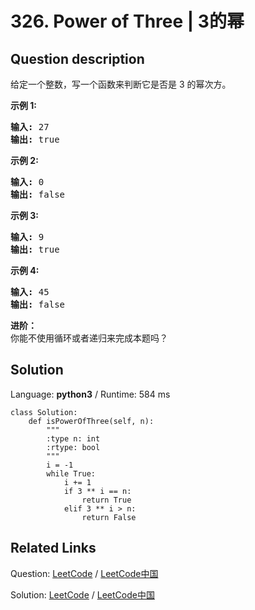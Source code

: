 # 326. Power of Three | 3的幂

## Question description

<!--If you want to use the English description, use <p>Given an integer, write a function to determine if it is a power of three.</p>

<p><b>Example 1:</b></p>

<pre>
<strong>Input:</strong> 27
<strong>Output:</strong> true
</pre>

<p><b>Example 2:</b></p>

<pre>
<strong>Input:</strong> 0
<strong>Output:</strong> false</pre>

<p><b>Example 3:</b></p>

<pre>
<strong>Input:</strong> 9
<strong>Output:</strong> true</pre>

<p><b>Example 4:</b></p>

<pre>
<strong>Input:</strong> 45
<strong>Output:</strong> false</pre>

<p><b>Follow up:</b><br />
Could you do it without using any loop / recursion?</p> instead-->
<p>给定一个整数，写一个函数来判断它是否是 3&nbsp;的幂次方。</p>

<p><strong>示例 1:</strong></p>

<pre><strong>输入:</strong> 27
<strong>输出:</strong> true
</pre>

<p><strong>示例 2:</strong></p>

<pre><strong>输入:</strong> 0
<strong>输出:</strong> false</pre>

<p><strong>示例 3:</strong></p>

<pre><strong>输入:</strong> 9
<strong>输出:</strong> true</pre>

<p><strong>示例 4:</strong></p>

<pre><strong>输入:</strong> 45
<strong>输出:</strong> false</pre>

<p><strong>进阶：</strong><br>
你能不使用循环或者递归来完成本题吗？</p>




## Solution

Language: **python3**  /  Runtime: 584 ms

```python3
class Solution:
    def isPowerOfThree(self, n):
        """
        :type n: int
        :rtype: bool
        """
        i = -1
        while True:
            i += 1
            if 3 ** i == n:
                return True
            elif 3 ** i > n:
                return False
```



## Related Links

Question: [LeetCode](https://leetcode.com/problems/power-of-three/description/)  /  [LeetCode中国](https://leetcode-cn.com/problems/power-of-three/description/)

Solution: [LeetCode](https://leetcode.com/articles/power-of-three/)  /  [LeetCode中国](https://leetcode-cn.com/articles/power-of-three/)